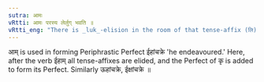 ```yaml
---
sutra: आमः
vRtti: आमः परस्य लेर्लुग् भवति ॥
vRtti_eng: "There is _luk_-elision in the room of that tense-affix (लि) which comes after आम् of the Perfect."
---
```

आम् is used in forming Periphrastic Perfect ईहांचक्रे 'he endeavoured.' Here, after the verb ईहाम् all tense-affixes are elided, and the Perfect of कृ is added to form its Perfect. Similarly ऊहांचक्रे, ईक्षांचक्रे ॥
